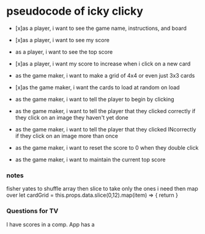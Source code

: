 # pseudocode of icky clicky

* [x]as a player, i want to see the game name, instructions, and board
* [x]as a player, i want to see my score
* as a player, i want to see the top score
* [x]as a player, i want my score to increase when i click on a new card

* as the game maker, i want to make a grid of 4x4 or even just 3x3 cards
* [x]as the game maker, i want the cards to load at random on load
* as the game maker, i want to tell the player to begin by clicking
* as the game maker, i want to tell the player that they clicked correctly if they click on an image they haven't yet done
* as the game maker, i want to tell the player that they clicked INcorrectly if they click on an image more than once
* as the game maker, i want to reset the score to 0 when they double click
* as the game maker, i want to maintain the current top score

### notes

fisher yates to shuffle array
then slice to take only the ones i need
then map over
let cardGrid = this.props.data.slice(0,12).map(item) => {
return <Mycomponent key={item.id} image={image} />
}

### Questions for TV

I have scores in a <Scores /> comp. App has a <Title /> that gets a <Scores />. How do I get the state from <App /> to <Scores />?

Dealing with the levels:
Examples I have seen just follow the example in class with just App, Wrapper,and Card components.

I have App with stateless Header, Instructions, Footer and Stateful(?) Gameboard and CardGrid and then the subcomponent Card.

While the inc score was on the IckyCard, the score increased per click. I just did that to test state. I do NOT think that is where I need to call the counter.

I believe that since counter goes up only if the card has been validated, that the function should be called in that validate fcn.

Before I messed things up, I was able to click on a card, send the id to the array in state and check for the array already having that id or not. I was thinking about how to call the inc and reset fcns within the validatePick fcn.

THEN i took a break and thought I should test the build thing. Just think about soething else. That broke it.
